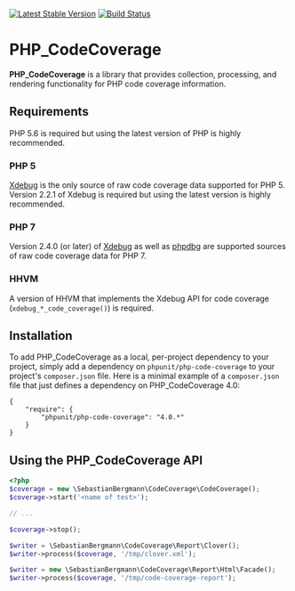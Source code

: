 [![Latest Stable Version](https://poser.pugx.org/phpunit/php-code-coverage/v/stable.png)](https://packagist.org/packages/phpunit/php-code-coverage)
[![Build Status](https://travis-ci.org/sebastianbergmann/php-code-coverage.svg?branch=master)](https://travis-ci.org/sebastianbergmann/php-code-coverage)

# PHP_CodeCoverage

**PHP_CodeCoverage** is a library that provides collection, processing, and rendering functionality for PHP code coverage information.

## Requirements

PHP 5.6 is required but using the latest version of PHP is highly recommended.

### PHP 5

[Xdebug](http://xdebug.org/) is the only source of raw code coverage data supported for PHP 5. Version 2.2.1 of Xdebug is required but using the latest version is highly recommended.

### PHP 7

Version 2.4.0 (or later) of [Xdebug](http://xdebug.org/) as well as [phpdbg](http://phpdbg.com/docs) are supported sources of raw code coverage data for PHP 7.

### HHVM

A version of HHVM that implements the Xdebug API for code coverage (`xdebug_*_code_coverage()`) is required.

## Installation

To add PHP_CodeCoverage as a local, per-project dependency to your project, simply add a dependency on `phpunit/php-code-coverage` to your project's `composer.json` file. Here is a minimal example of a `composer.json` file that just defines a dependency on PHP_CodeCoverage 4.0:

    {
        "require": {
            "phpunit/php-code-coverage": "4.0.*"
        }
    }

## Using the PHP_CodeCoverage API

```php
<?php
$coverage = new \SebastianBergmann\CodeCoverage\CodeCoverage();
$coverage->start('<name of test>');

// ...

$coverage->stop();

$writer = \SebastianBergmann\CodeCoverage\Report\Clover();
$writer->process($coverage, '/tmp/clover.xml');

$writer = new \SebastianBergmann\CodeCoverage\Report\Html\Facade();
$writer->process($coverage, '/tmp/code-coverage-report');
```

